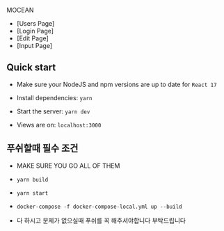 MOCEAN

- [Users Page]
- [Login Page]
- [Edit Page]
- [Input Page]


## Quick start

- Make sure your NodeJS and npm versions are up to date for `React 17`

- Install dependencies: `yarn`

- Start the server: `yarn dev`

- Views are on: `localhost:3000`

## 푸쉬할때 필수 조건 

- MAKE SURE YOU GO ALL OF THEM 

- `yarn build`

- `yarn start`

- `docker-compose -f docker-compose-local.yml up --build`

- 다 하시고 문제가 없으실때 푸쉬를 꼭 해주셔야합니다 부탁드립니다 